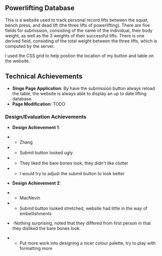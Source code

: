 ## Powerlifting Database
This is a website used to track personal record lifts between the squat, bench press, and dead lift (the three lifts of powerlifting).
There are five fields for submission, consisting of the name of the individual, their body weight, as well as the 3 weights of their successful lifts. 
There is one derived field, consisting of the total weight between the three lifts, which is computed by the server.

I used the CSS grid to help postion the location of my button and table on the website.

## Technical Achievements
- **Singe Page Application**: By have the submission button always reload the table, the website is always able to display an up to date lifting database.
- **Page Modification**: TODO

### Design/Evaluation Achievements
- **Design Achievement 1**: 
- - Zhang
- - Submit button looked ugly
- - They liked the bare bones look, they didn't like clutter
- - I would try to adjust the submit button to look better

- **Design Achievement 2**:
- - MacNevin
- - Submit button looked stretched, website had little in the way of embellishments
- -Nothing surprising, noted that they differed from first person in that they disliked the bare bones look.
- - Put more work into designing a nicer colour palette, try to play with formatting more

